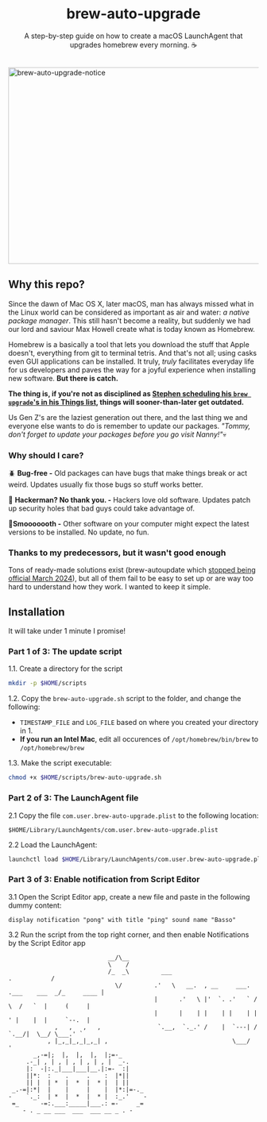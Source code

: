 <h1 align="center">brew-auto-upgrade</h1>
<p align="center">A step-by-step guide on how to create a macOS LaunchAgent that upgrades homebrew every morning. ☕️</p>

<br/>
<img width="1081" height="396" alt="brew-auto-upgrade-notice" src="https://github.com/user-attachments/assets/bbf247df-3ff8-486c-8415-bff2207a19f3" />

## Why this repo?
Since the dawn of Mac OS X, later macOS, man has always missed what in the Linux world can be considered as important as air and water: <i>a native package manager</i>. This still hasn't become a reality, but suddenly we had our lord and saviour Max Howell create what is today known as Homebrew. 

Homebrew is a basically a tool that lets you download the stuff that Apple doesn't, everything from git to terminal tetris. And that's not all; using casks even GUI applications can be installed. It truly, <i>truly</i> facilitates everyday life for us developers and paves the way for a joyful experience when installing new software. <b>But there is catch.</b>

<b>The thing is, if you're not as disciplined as [Stephen scheduling his `brew upgrade`'s in his Things list](https://dev.to/stephencweiss/keep-homebrew-formulae-up-to-date-3p7b), things will sooner-than-later get outdated.</b>

Us Gen Z's are the laziest generation out there, and the last thing we and everyone else wants to do is remember to update our packages. <i>"Tommy, don't forget to update your packages before you go visit Nanny!"</i>💀

### Why should I care?
🪲 **Bug-free -** Old packages can have bugs that make things break or act weird. Updates usually fix those bugs so stuff works better.

🥷 **Hackerman? No thank you. -** Hackers love old software. Updates patch up security holes that bad guys could take advantage of.

💨**Smooooooth -** Other software on your computer might expect the latest versions to be installed. No update, no fun.

### Thanks to my predecessors, but it wasn't good enough

Tons of ready-made solutions exist (brew-autoupdate which [stopped being official March 2024](https://github.com/Homebrew/brew/pull/16822)), but all of them fail to be easy to set up or are way too hard to understand how they work. I wanted to keep it simple.

## Installation
It will take under 1 minute I promise!
### Part 1 of 3: The update script
1.1. Create a directory for the script
```bash
mkdir -p $HOME/scripts
```
1.2. Copy the `brew-auto-upgrade.sh` script to the folder, and change the following:
- `TIMESTAMP_FILE` and `LOG_FILE` based on where you created your directory in 1.
- **If you run an Intel Mac**, edit all occurences of `/opt/homebrew/bin/brew` to `/opt/homebrew/brew`

1.3. Make the script executable:
```bash
chmod +x $HOME/scripts/brew-auto-upgrade.sh
```

### Part 2 of 3: The LaunchAgent file
2.1 Copy the file `com.user.brew-auto-upgrade.plist` to the following location:
```
$HOME/Library/LaunchAgents/com.user.brew-auto-upgrade.plist
```
2.2 Load the LaunchAgent:
```bash
launchctl load $HOME/Library/LaunchAgents/com.user.brew-auto-upgrade.plist
```
### Part 3 of 3: Enable notification from Script Editor
3.1 Open the Script Editor app, create a new file and paste in the following dummy content:
```
display notification "pong" with title "ping" sound name "Basso"
```
3.2 Run the script from the top right corner, and then enable Notifications by the Script Editor app

```
                            __/\__
                            \    /
                            /_  _\         ___                                     .           /
                              \/         .'   \   __.  , __     ___. .___    ___  _/_     ____ |
                                         |      .'   \ |'  `. .'   ` /   \  /   `  |     (     |
                                         |      |    | |    | |    | |   ' |    |  |     `--.  |
             ,   ,   ,   ,                `.__,  `._.' /    |  `---| /     `.__/|  \__/ \___.' `
           , |_,_|_,_|_,_| ,                                   \___/                           '
       _,-=|;  |,  |,  |,  |;=-_
     .-_| , | , | , | , | , |  _-.
     |:  -|:._|___|___|__.|:=-  :|
     ||*:  :    .     .    :  |*||
     || |  | *  |  *  |  * |  | ||
 _.-=|:*|  |    |     |    |  |*:|=-._
-    `._:  | *  |  *  |  * |  :_.'    -
 =_      -=:.___:_____|___.: =-     _=
    - . _ __ ___  ___  ___ __ _ . -
```
